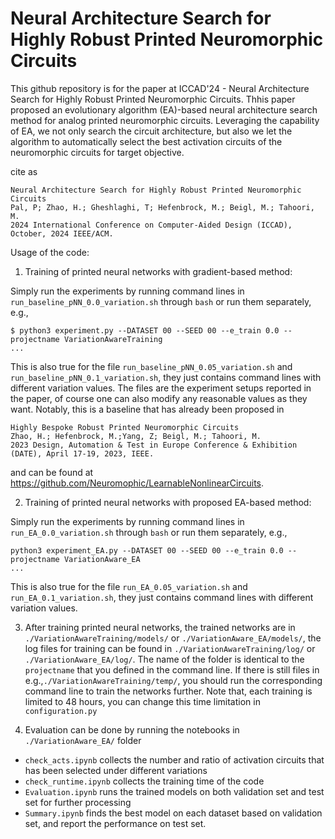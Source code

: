 # Neural Architecture Search for Highly Robust Printed Neuromorphic Circuits

This github repository is for the paper at ICCAD'24 - Neural Architecture Search for Highly Robust Printed Neuromorphic Circuits. Thhis paper proposed an evolutionary algorithm (EA)-based neural architecture search method for analog printed neuromorphic circuits. Leveraging the capability of EA, we not only search the circuit architecture, but also we let the algorithm to automatically select the best activation circuits of the neuromorphic circuits for target objective.

cite as
```
Neural Architecture Search for Highly Robust Printed Neuromorphic Circuits
Pal, P; Zhao, H.; Gheshlaghi, T; Hefenbrock, M.; Beigl, M.; Tahoori, M.
2024 International Conference on Computer-Aided Design (ICCAD), October, 2024 IEEE/ACM.
```



Usage of the code:

1. Training of printed neural networks with gradient-based method:

Simply run the experiments by running command lines in `run_baseline_pNN_0.0_variation.sh` through `bash` or run them separately, e.g.,

~~~
$ python3 experiment.py --DATASET 00 --SEED 00 --e_train 0.0 --projectname VariationAwareTraining
...
~~~

This is also true for the file `run_baseline_pNN_0.05_variation.sh` and `run_baseline_pNN_0.1_variation.sh`, they just contains command lines with different variation values. The files are the experiment setups reported in the paper, of course one can also modify any reasonable values as they want. Notably, this is a baseline that has already been proposed in
```
Highly Bespoke Robust Printed Neuromorphic Circuits
Zhao, H.; Hefenbrock, M.;Yang, Z; Beigl, M.; Tahoori, M.
2023 Design, Automation & Test in Europe Conference & Exhibition (DATE), April 17-19, 2023, IEEE.
```
and can be found at https://github.com/Neuromophic/LearnableNonlinearCircuits.



2. Training of printed neural networks with proposed EA-based method:

Simply run the experiments by running command lines in `run_EA_0.0_variation.sh` through `bash` or run them separately, e.g.,

~~~
python3 experiment_EA.py --DATASET 00 --SEED 00 --e_train 0.0 --projectname VariationAware_EA
...
~~~

This is also true for the file `run_EA_0.05_variation.sh` and `run_EA_0.1_variation.sh`, they just contains command lines with different variation values.


3. After training printed neural networks, the trained networks are in `./VariationAwareTraining/models/` or `./VariationAware_EA/models/`, the log files for training can be found in `./VariationAwareTraining/log/` or `./VariationAware_EA/log/`. The name of the folder is identical to the `projectname` that you defined in the command line. If there is still files in  e.g.,`./VariationAwareTraining/temp/`, you should run the corresponding command line to train the networks further. Note that, each training is limited to 48 hours, you can change this time limitation in `configuration.py`


4. Evaluation can be done by running the notebooks in `./VariationAware_EA/` folder

* `check_acts.ipynb` collects the number and ratio of activation circuits that has been selected under different variations
* `check_runtime.ipynb` collects the training time of the code
* `Evaluation.ipynb` runs the trained models on both validation set and test set for further processing
* `Summary.ipynb` finds the best model on each dataset based on validation set, and report the performance on test set.